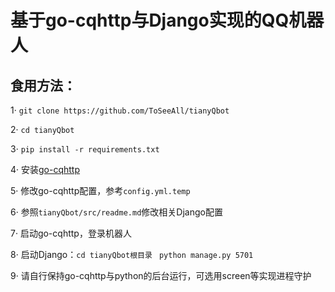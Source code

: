 # 基于go-cqhttp与Django实现的QQ机器人

## 食用方法：

1·  `git clone https://github.com/ToSeeAll/tianyQbot`

2·   `cd tianyQbot`

3·   `pip install -r requirements.txt`

4·   安装[go-cqhttp](https://github.com/Mrs4s/go-cqhttp)

5·   修改go-cqhttp配置，参考`config.yml.temp` 

6·  参照`tianyQbot/src/readme.md`修改相关Django配置

7·   启动go-cqhttp，登录机器人

8·   启动Django：`cd tianyQbot根目录 ` `python manage.py 5701`

9·   请自行保持go-cqhttp与python的后台运行，可选用screen等实现进程守护
